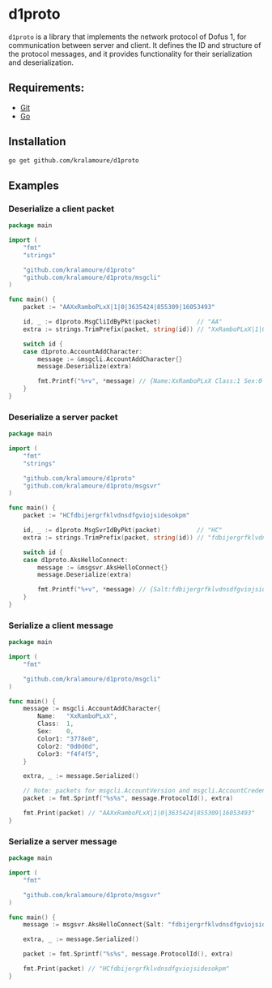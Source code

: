 # d1proto

`d1proto` is a library that implements the network protocol of Dofus 1, for communication between server and client. It
defines the ID and structure of the protocol messages, and it provides functionality for their serialization and
deserialization.

## Requirements:

- [Git](https://git-scm.com/)
- [Go](https://golang.org/)

## Installation

```sh
go get github.com/kralamoure/d1proto
```

## Examples

### Deserialize a client packet

```go
package main

import (
	"fmt"
	"strings"

	"github.com/kralamoure/d1proto"
	"github.com/kralamoure/d1proto/msgcli"
)

func main() {
	packet := "AAXxRamboPLxX|1|0|3635424|855309|16053493"

	id, _ := d1proto.MsgCliIdByPkt(packet)          // "AA"
	extra := strings.TrimPrefix(packet, string(id)) // "XxRamboPLxX|1|0|3635424|855309|16053493"

	switch id {
	case d1proto.AccountAddCharacter:
		message := &msgcli.AccountAddCharacter{}
		message.Deserialize(extra)

		fmt.Printf("%+v", *message) // {Name:XxRamboPLxX Class:1 Sex:0 Color1:3778e0 Color2:0d0d0d Color3:f4f4f5}
	}
}
```

### Deserialize a server packet

```go
package main

import (
	"fmt"
	"strings"

	"github.com/kralamoure/d1proto"
	"github.com/kralamoure/d1proto/msgsvr"
)

func main() {
	packet := "HCfdbijergrfklvdnsdfgviojsidesokpm"

	id, _ := d1proto.MsgSvrIdByPkt(packet)          // "HC"
	extra := strings.TrimPrefix(packet, string(id)) // "fdbijergrfklvdnsdfgviojsidesokpm"

	switch id {
	case d1proto.AksHelloConnect:
		message := &msgsvr.AksHelloConnect{}
		message.Deserialize(extra)

		fmt.Printf("%+v", *message) // {Salt:fdbijergrfklvdnsdfgviojsidesokpm}
	}
}
```

### Serialize a client message

```go
package main

import (
	"fmt"

	"github.com/kralamoure/d1proto/msgcli"
)

func main() {
	message := msgcli.AccountAddCharacter{
		Name:   "XxRamboPLxX",
		Class:  1,
		Sex:    0,
		Color1: "3778e0",
		Color2: "0d0d0d",
		Color3: "f4f4f5",
	}

	extra, _ := message.Serialized()

	// Note: packets for msgcli.AccountVersion and msgcli.AccountCredential should not include their protocol ID 
	packet := fmt.Sprintf("%s%s", message.ProtocolId(), extra)

	fmt.Print(packet) // "AAXxRamboPLxX|1|0|3635424|855309|16053493"
}
```

### Serialize a server message

```go
package main

import (
	"fmt"

	"github.com/kralamoure/d1proto/msgsvr"
)

func main() {
	message := msgsvr.AksHelloConnect{Salt: "fdbijergrfklvdnsdfgviojsidesokpm"}

	extra, _ := message.Serialized()

	packet := fmt.Sprintf("%s%s", message.ProtocolId(), extra)

	fmt.Print(packet) // "HCfdbijergrfklvdnsdfgviojsidesokpm"
}
```
